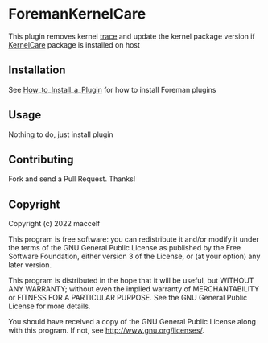 # ForemanKernelCare

This plugin removes kernel [trace](https://theforeman.org/plugins/katello/nightly/user_guide/tracer/index.html) and update the kernel package version if [KernelCare](https://www.kernelcare.com/product/) package is installed on host

## Installation

See [How_to_Install_a_Plugin](https://www.theforeman.org/plugins/#2.Installation)
for how to install Foreman plugins

## Usage

Nothing to do, just install plugin

## Contributing

Fork and send a Pull Request. Thanks!

## Copyright

Copyright (c) 2022 maccelf

This program is free software: you can redistribute it and/or modify
it under the terms of the GNU General Public License as published by
the Free Software Foundation, either version 3 of the License, or
(at your option) any later version.

This program is distributed in the hope that it will be useful,
but WITHOUT ANY WARRANTY; without even the implied warranty of
MERCHANTABILITY or FITNESS FOR A PARTICULAR PURPOSE.  See the
GNU General Public License for more details.

You should have received a copy of the GNU General Public License
along with this program.  If not, see <http://www.gnu.org/licenses/>.
